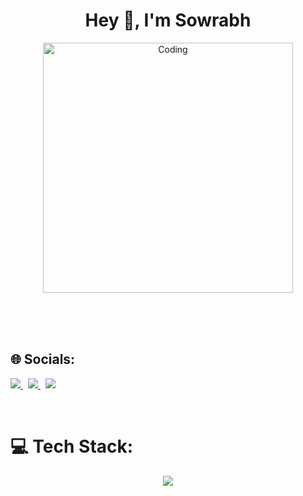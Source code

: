<h1 align="center">Hey 👋, I'm Sowrabh</h1>

<p align="center">
  <img alt="Coding" width="400" src="https://media.tenor.com/rePDfDWO3XoAAAAd/hacking.gif">
</p>

<br><br><br>

## 🌐 Socials:
<p >
  <a href="http://instagram.com/sowrabh_0" target="_blank">
    <img src="https://skillicons.dev/icons?i=instagram" />
  </a>
  &nbsp;
  <a href="https://twitter.com/sowrabh0_0" target="_blank">
    <img src="https://skillicons.dev/icons?i=twitter" />
  </a>
  &nbsp;
  <a href="https://www.linkedin.com/in/sowrabhkumar" target="_blank">
    <img src="https://skillicons.dev/icons?i=linkedin" />
  </a>
</p>

<br>

# 💻 Tech Stack:
<p align="center">
  <img src="https://skillicons.dev/icons?i=cpp,python,java,html,css,js,react,next,tailwind,nodejs,express,mysql,git,kubernetes,docker,c,githubactions,solidity,haskell,bash,ubuntu,go,postgres,androidstudio,azure,dart,figma,flutter,mongodb,vercel" />
</p>
